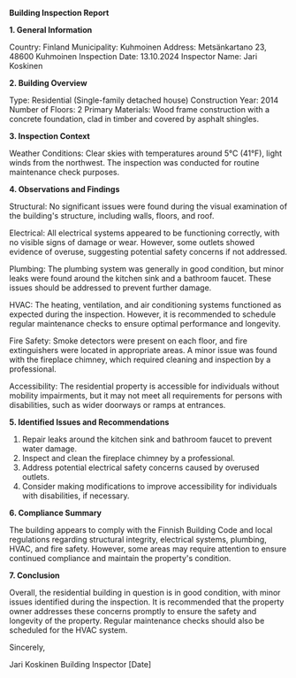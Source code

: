  **Building Inspection Report**

**1. General Information**

Country: Finland
Municipality: Kuhmoinen
Address: Metsänkartano 23, 48600 Kuhmoinen
Inspection Date: 13.10.2024
Inspector Name: Jari Koskinen

**2. Building Overview**

Type: Residential (Single-family detached house)
Construction Year: 2014
Number of Floors: 2
Primary Materials: Wood frame construction with a concrete foundation, clad in timber and covered by asphalt shingles.

**3. Inspection Context**

Weather Conditions: Clear skies with temperatures around 5°C (41°F), light winds from the northwest. The inspection was conducted for routine maintenance check purposes.

**4. Observations and Findings**

Structural: No significant issues were found during the visual examination of the building's structure, including walls, floors, and roof.

Electrical: All electrical systems appeared to be functioning correctly, with no visible signs of damage or wear. However, some outlets showed evidence of overuse, suggesting potential safety concerns if not addressed.

Plumbing: The plumbing system was generally in good condition, but minor leaks were found around the kitchen sink and a bathroom faucet. These issues should be addressed to prevent further damage.

HVAC: The heating, ventilation, and air conditioning systems functioned as expected during the inspection. However, it is recommended to schedule regular maintenance checks to ensure optimal performance and longevity.

Fire Safety: Smoke detectors were present on each floor, and fire extinguishers were located in appropriate areas. A minor issue was found with the fireplace chimney, which required cleaning and inspection by a professional.

Accessibility: The residential property is accessible for individuals without mobility impairments, but it may not meet all requirements for persons with disabilities, such as wider doorways or ramps at entrances.

**5. Identified Issues and Recommendations**

1. Repair leaks around the kitchen sink and bathroom faucet to prevent water damage.
2. Inspect and clean the fireplace chimney by a professional.
3. Address potential electrical safety concerns caused by overused outlets.
4. Consider making modifications to improve accessibility for individuals with disabilities, if necessary.

**6. Compliance Summary**

The building appears to comply with the Finnish Building Code and local regulations regarding structural integrity, electrical systems, plumbing, HVAC, and fire safety. However, some areas may require attention to ensure continued compliance and maintain the property's condition.

**7. Conclusion**

Overall, the residential building in question is in good condition, with minor issues identified during the inspection. It is recommended that the property owner addresses these concerns promptly to ensure the safety and longevity of the property. Regular maintenance checks should also be scheduled for the HVAC system.

Sincerely,

Jari Koskinen
Building Inspector
[Date]